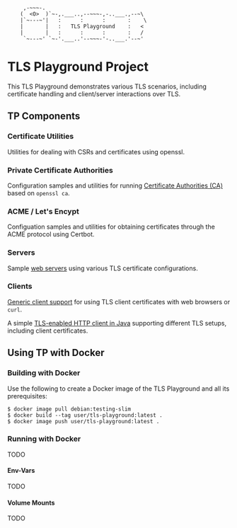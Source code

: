 ```

     ,-~~~-.
    (  <O>  )`~-,.___..,--~~~-,-..___.,--~\
    |`~---~'|   :      :      :       :    \
    |       |   :   TLS Playground    :   <
    |       |   :      :      :       :   /
     `~---~' `~-'.___..'--~~~-'-..___.'--~'

```



# TLS Playground Project

This TLS Playground demonstrates various TLS scenarios, including certificate handling and client/server interactions over TLS.



## TP Components

### Certificate Utilities

Utilities for dealing with CSRs and certificates using openssl.

### Private Certificate Authorities

Configuration samples and utilities for running [Certificate Authorities (CA)](ca/) based on `openssl ca`.

### ACME / Let's Encypt

Configuation samples and utilities for obtaining certificates through the ACME protocol using Certbot.

### Servers

Sample [web servers](server/) using various TLS certificate configurations.

### Clients

[Generic client support](client-generic/) for using TLS client certificates with web browsers or `curl`.

A simple [TLS-enabled HTTP client in Java](client-java/) supporting different TLS setups, including client certificates.



## Using TP with Docker

### Building with Docker

Use the following to create a Docker image of the TLS Playground and all its prerequisites:

```
$ docker image pull debian:testing-slim
$ docker build --tag user/tls-playground:latest .
$ docker image push user/tls-playground:latest .
```

### Running with Docker

TODO

#### Env-Vars

TODO

#### Volume Mounts

TODO

